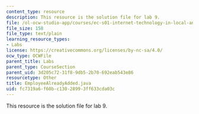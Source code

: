 ```yaml
---
content_type: resource
description: This resource is the solution file for lab 9.
file: /ol-ocw-studio-app/courses/ec-s01-internet-technology-in-local-and-global-communities-spring-2005-summer-2005/fc7319a6f60bc13028993ff633cda03c_EmployeeAlreadyAdded.java
file_size: 158
file_type: text/plain
learning_resource_types:
- Labs
license: https://creativecommons.org/licenses/by-nc-sa/4.0/
ocw_type: OCWFile
parent_title: Labs
parent_type: CourseSection
parent_uid: 3d205c72-31f8-9db5-2b70-692eab543e86
resourcetype: Other
title: EmployeeAlreadyAdded.java
uid: fc7319a6-f60b-c130-2899-3ff633cda03c
---
```

This resource is the solution file for lab 9.